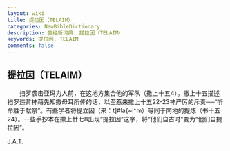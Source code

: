 ```yaml
---
layout: wiki
title: 提拉因（TELAIM）
categories: NewBibleDictionary
description: 圣经新词典: 提拉因（TELAIM）
keywords: 提拉因, TELAIM
comments: false
---
```


## 提拉因（TELAIM）

　　扫罗袭击亚玛力人前，在这地方集合他的军队（撒上十五4）。撒上十五描述扫罗违背神藉先知撒母耳所传的话，以至惹来撒上十五22-23神严厉的斥责──“听命胜于献祭”。有些学者将提立因（来：t]#la{~i^m）等同于南地的提炼（书十五24）。一些手抄本在撒上廿七8出现“提拉因”这字，将“他们自古时”变为“他们自提拉因”。

J.A.T.








